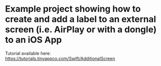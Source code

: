 # Example project showing how to create and add a label to an external screen (i.e. AirPlay or with a dongle) to an iOS App

Tutorial available here: https://tutorials.tinyappco.com/Swift/AdditionalScreen
